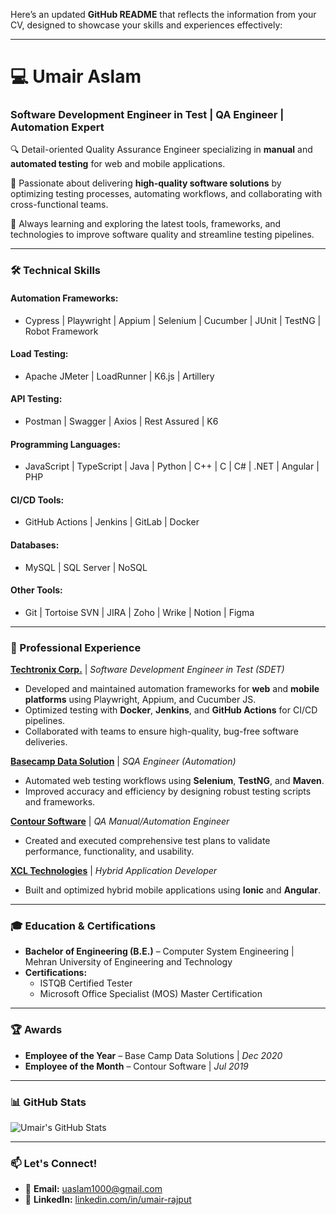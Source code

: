 Here’s an updated **GitHub README** that reflects the information from your CV, designed to showcase your skills and experiences effectively:  

---

# 💻 Umair Aslam  

### **Software Development Engineer in Test | QA Engineer | Automation Expert**  
🔍 Detail-oriented Quality Assurance Engineer specializing in **manual** and **automated testing** for web and mobile applications.  

🎯 Passionate about delivering **high-quality software solutions** by optimizing testing processes, automating workflows, and collaborating with cross-functional teams.  

🌱 Always learning and exploring the latest tools, frameworks, and technologies to improve software quality and streamline testing pipelines.  

---

### **🛠 Technical Skills**  

#### **Automation Frameworks:**  
- Cypress | Playwright | Appium | Selenium | Cucumber | JUnit | TestNG | Robot Framework  

#### **Load Testing:**  
- Apache JMeter | LoadRunner | K6.js | Artillery  

#### **API Testing:**  
- Postman | Swagger | Axios | Rest Assured | K6  

#### **Programming Languages:**  
- JavaScript | TypeScript | Java | Python | C++ | C | C# | .NET | Angular | PHP  

#### **CI/CD Tools:**  
- GitHub Actions | Jenkins | GitLab | Docker  

#### **Databases:**  
- MySQL | SQL Server | NoSQL  

#### **Other Tools:**  
- Git | Tortoise SVN | JIRA | Zoho | Wrike | Notion | Figma  

---

### **🌟 Professional Experience**  

**[Techtronix Corp.](https://github.com/umi000)** | *Software Development Engineer in Test (SDET)*  
- Developed and maintained automation frameworks for **web** and **mobile platforms** using Playwright, Appium, and Cucumber JS.  
- Optimized testing with **Docker**, **Jenkins**, and **GitHub Actions** for CI/CD pipelines.  
- Collaborated with teams to ensure high-quality, bug-free software deliveries.  

**[Basecamp Data Solution](https://github.com/umi000)** | *SQA Engineer (Automation)*  
- Automated web testing workflows using **Selenium**, **TestNG**, and **Maven**.  
- Improved accuracy and efficiency by designing robust testing scripts and frameworks.  

**[Contour Software](https://github.com/umi000)** | *QA Manual/Automation Engineer*  
- Created and executed comprehensive test plans to validate performance, functionality, and usability.  

**[XCL Technologies](https://github.com/umi000)** | *Hybrid Application Developer*  
- Built and optimized hybrid mobile applications using **Ionic** and **Angular**.  

---

### **🎓 Education & Certifications**  
- **Bachelor of Engineering (B.E.)** – Computer System Engineering | Mehran University of Engineering and Technology  
- **Certifications:**  
  - ISTQB Certified Tester  
  - Microsoft Office Specialist (MOS) Master Certification  

---

### **🏆 Awards**  
- **Employee of the Year** – Base Camp Data Solutions | *Dec 2020*  
- **Employee of the Month** – Contour Software | *Jul 2019*  

---

### **📊 GitHub Stats**  
![Umair's GitHub Stats](https://github-readme-stats.vercel.app/api?username=umi000&show_icons=true&theme=radical)  

---

### **📫 Let's Connect!**  
- 📧 **Email:** uaslam1000@gmail.com  
- 🔗 **LinkedIn:** [linkedin.com/in/umair-rajput](https://linkedin.com/in/umair-rajput)  
